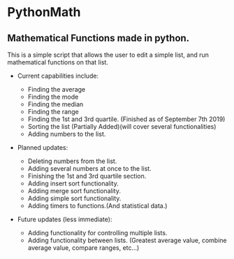 # PythonMath
## Mathematical Functions made in python.

This is a simple script that allows the user to edit a simple list, and run mathematical functions on that list.

- Current capabilities include:
  - Finding the average
  - Finding the mode
  - Finding the median
  - Finding the range
  - Finding the 1st and 3rd quartile. (Finished as of September 7th 2019)
  - Sorting the list (Partially Added)(will cover several functionalities)
  - Adding numbers to the list.


- Planned updates:
  - Deleting numbers from the list.
  - Adding several numbers at once to the list.
  - Finishing the 1st and 3rd quartile section.
  - Adding insert sort functionality.
  - Adding merge sort functionality.
  - Adding simple sort functionality.
  - Adding timers to functions.(And statistical data.)

- Future updates (less immediate):
  - Adding functionality for controlling multiple lists.
  - Adding functionality between lists. (Greatest average value, combine average value, compare ranges, etc...)
